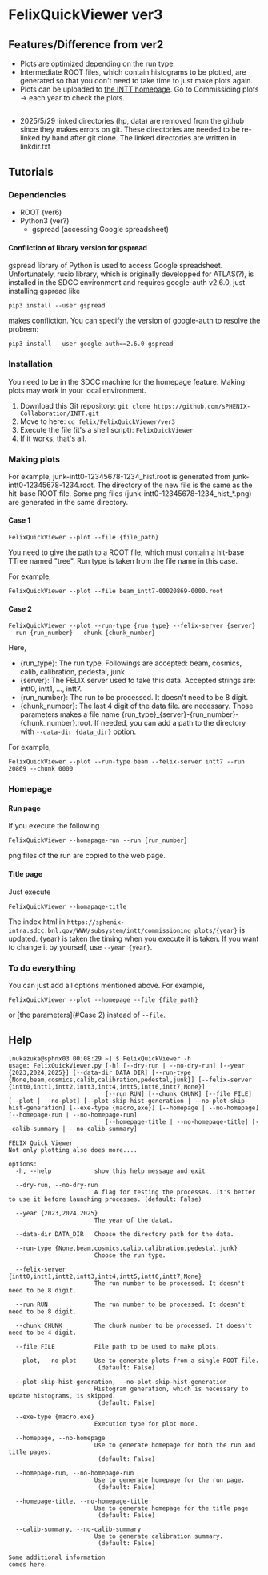 # FelixQuickViewer ver3

## Features/Difference from ver2
* Plots are optimized depending on the run type.
* Intermediate ROOT files, which contain histograms to be plotted, are generated so that you don't need to take time to just make plots again.
* Plots can be uploaded to [the INTT homepage](https://sphenix-intra.sdcc.bnl.gov/WWW/subsystem/intt/). Go to Commissioing plots -> each year to check the plots.

##
* 2025/5/29 linked directories (hp, data) are removed from the github since they makes errors on git.  These directories are needed to be re-linked by hand after git clone. The linked directories are written in linkdir.txt

## Tutorials

### Dependencies
* ROOT (ver6)
* Python3 (ver?)
    * gspread (accessing Google spreadsheet)

#### Confliction of library version for gspread
gspread library of Python is used to access Google spreadsheet. Unfortunately, rucio library, which is originally developped for ATLAS(?), is installed in the SDCC environment and requires google-auth v2.6.0, just installing gspread like
```
pip3 install --user gspread
```
makes confliction. You can specify the version of google-auth to resolve the probrem:
```
pip3 install --user google-auth==2.6.0 gspread
```


### Installation
You need to be in the SDCC machine for the homepage feature.
Making plots may work in your local environment.
1. Download this Git repository: `git clone https://github.com/sPHENIX-Collaboration/INTT.git`
2. Move to here: `cd felix/FelixQuickViewer/ver3`
3. Execute the file (it's a shell script): `FelixQuickViewer`
4. If it works, that's all.

### Making plots
For example, junk-intt0-12345678-1234_hist.root is generated from junk-intt0-12345678-1234.root. The directory of the new file is the same as the hit-base ROOT file.
Some png files (junk-intt0-12345678-1234_hist_*.png) are generated in the same directory.

#### Case 1
```
FelixQuickViewer --plot --file {file_path}
```
You need to give the path to a ROOT file, which must contain a hit-base TTree named "tree".
Run type is taken from the file name in this case.

For example,
```
FelixQuickViewer --plot --file beam_intt7-00020869-0000.root
```

#### Case 2
```
FelixQuickViewer --plot --run-type {run_type} --felix-server {server} --run {run_number} --chunk {chunk_number}
```
Here,
* {run_type}: The run type. Followings are accepted: beam, cosmics, calib, calibration, pedestal, junk
* {server}: The FELIX server used to take this data. Accepted strings are: intt0, intt1, ..., intt7.
* {run_number}: The run to be processed. It doesn't need to be 8 digit.
* {chunk_number}: The last 4 digit of the data file.
are necessary. Those parameters makes a file name {run_type}_{server}-{run_number}-{chunk_number}.root.
If needed, you can add a path to the directory with `--data-dir {data_dir}` option.

For example,
```
FelixQuickViewer --plot --run-type beam --felix-server intt7 --run 20869 --chunk 0000
```

### Homepage

#### Run page
If you execute the following
```
FelixQuickViewer --homapage-run --run {run_number}
```
png files of the run are copied to the web page.

#### Title page
Just execute
```
FelixQuickViewer --homapage-title
```
The index.html in `https://sphenix-intra.sdcc.bnl.gov/WWW/subsystem/intt/commissioning_plots/{year}` is updated.
{year} is taken the timing when you execute it is taken. If you want to change it by yourself, use `--year {year}`.

### To do everything
You can just add all options mentioned above. For example,
```
FelixQuickViewer --plot --homepage --file {file_path}
```
or [the parameters](#Case 2) instead of `--file`.

## Help
```
[nukazuka@sphnx03 00:08:29 ~] $ FelixQuickViewer -h
usage: FelixQuickViewer.py [-h] [--dry-run | --no-dry-run] [--year {2023,2024,2025}] [--data-dir DATA_DIR] [--run-type {None,beam,cosmics,calib,calibration,pedestal,junk}] [--felix-server {intt0,intt1,intt2,intt3,intt4,intt5,intt6,intt7,None}]
                           [--run RUN] [--chunk CHUNK] [--file FILE] [--plot | --no-plot] [--plot-skip-hist-generation | --no-plot-skip-hist-generation] [--exe-type {macro,exe}] [--homepage | --no-homepage] [--homepage-run | --no-homepage-run]
                           [--homepage-title | --no-homepage-title] [--calib-summary | --no-calib-summary]

FELIX Quick Viewer
Not only plotting also does more....

options:
  -h, --help            show this help message and exit

  --dry-run, --no-dry-run
                        A flag for testing the processes. It's better to use it before launching processes. (default: False)

  --year {2023,2024,2025}
                        The year of the datat.

  --data-dir DATA_DIR   Choose the directory path for the data.

  --run-type {None,beam,cosmics,calib,calibration,pedestal,junk}
                        Choose the run type.

  --felix-server {intt0,intt1,intt2,intt3,intt4,intt5,intt6,intt7,None}
                        The run number to be processed. It doesn't need to be 8 digit.

  --run RUN             The run number to be processed. It doesn't need to be 8 digit.

  --chunk CHUNK         The chunk number to be processed. It doesn't need to be 4 digit.

  --file FILE           File path to be used to make plots.

  --plot, --no-plot     Use to generate plots from a single ROOT file.
                         (default: False)

  --plot-skip-hist-generation, --no-plot-skip-hist-generation
                        Histogram generation, which is necessary to update histograms, is skipped.
                         (default: False)

  --exe-type {macro,exe}
                        Execution type for plot mode.

  --homepage, --no-homepage
                        Use to generate homepage for both the run and title pages.
                         (default: False)

  --homepage-run, --no-homepage-run
                        Use to generate homepage for the run page.
                         (default: False)

  --homepage-title, --no-homepage-title
                        Use to generate homepage for the title page
                         (default: False)

  --calib-summary, --no-calib-summary
                        Use to generate calibration summary.
                         (default: False)

Some additional information
comes here.
```
